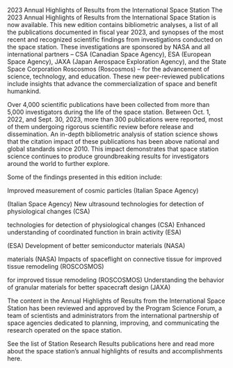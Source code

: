 2023 Annual Highlights of Results from the International Space Station 
 The 2023 Annual Highlights of Results from the International Space Station is now available. This new edition contains bibliometric analyses, a list of all the publications documented in fiscal year 2023, and synopses of the most recent and recognized scientific findings from investigations conducted on the space station. These investigations are sponsored by NASA and all international partners – CSA (Canadian Space Agency), ESA (European Space Agency), JAXA (Japan Aerospace Exploration Agency), and the State Space Corporation Roscosmos (Roscosmos) – for the advancement of science, technology, and education. These new peer-reviewed publications include insights that advance the commercialization of space and benefit humankind.

Over 4,000 scientific publications have been collected from more than 5,000 investigators during the life of the space station. Between Oct. 1, 2022, and Sept. 30, 2023, more than 300 publications were reported, most of them undergoing rigorous scientific review before release and dissemination. An in-depth bibliometric analysis of station science shows that the citation impact of these publications has been above national and global standards since 2010. This impact demonstrates that space station science continues to produce groundbreaking results for investigators around the world to further explore.

Some of the findings presented in this edition include:

Improved measurement of cosmic particles (Italian Space Agency)

(Italian Space Agency) New ultrasound technologies for detection of physiological changes (CSA)

technologies for detection of physiological changes (CSA) Enhanced understanding of coordinated function in brain activity (ESA)

(ESA) Development of better semiconductor materials (NASA)

materials (NASA) Impacts of spaceflight on connective tissue for improved tissue remodeling (ROSCOSMOS)

for improved tissue remodeling (ROSCOSMOS) Understanding the behavior of granular materials for better spacecraft design (JAXA)

The content in the Annual Highlights of Results from the International Space Station has been reviewed and approved by the Program Science Forum, a team of scientists and administrators from the international partnership of space agencies dedicated to planning, improving, and communicating the research operated on the space station.

See the list of Station Research Results publications here and read more about the space station’s annual highlights of results and accomplishments here.